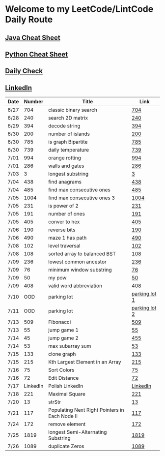 # Welcome to my LeetCode/LintCode Daily Route 

## [Java Cheat Sheet](https://github.com/simonzhang0428/leetcode/blob/main/Java_CheatSheet.pdf)
## [Python Cheat Sheet](https://github.com/simonzhang0428/leetcode/blob/main/Python_Sheet.pdf)
## [Daily Check](https://github.com/simonzhang0428/leetcode/blob/main/DailyCheck.pdf)
## [LinkedIn](https://www.linkedin.com/in/simonzhangucla/)

| Date| Number|  Title|  Link
| -----------   | -----------   | -----------| ----------- |
| 6/27| 704| classic binary search| [704](https://github.com/simonzhang0428/leetcode/blob/main/leetcode/BinarySearch704.java)
| 6/28| 240| search 2D matrix| [240](https://github.com/simonzhang0428/leetcode/blob/main/leetcode/SearchMatrix240.java)
| 6/29| 394| decode string| [394](https://github.com/simonzhang0428/leetcode/blob/main/leetcode/DecodeString394.java)
| 6/30| 200| number of islands| [200](https://github.com/simonzhang0428/leetcode/blob/main/leetcode/NumIslands200.java)
| 6/30| 785| is graph Bipartite| [785](https://github.com/simonzhang0428/leetcode/blob/main/leetcode/IsBipartite785.java)
| 6/30| 739| daily temperature| [739](https://github.com/simonzhang0428/leetcode/blob/main/leetcode/DailyTemperatures739.java)
| 7/01| 994| orange rotting| [994](https://github.com/simonzhang0428/leetcode/blob/main/leetcode/OrangeRotton994.java)
| 7/01| 286| walls and gates| [286](https://github.com/simonzhang0428/leetcode/blob/main/leetcode/WallAndGate286.java)
| 7/03| 3| longest substring| [3](https://github.com/simonzhang0428/leetcode/blob/main/leetcode/LengthOfLongestSubstring3.java)
| 7/04| 438| find anagrams| [438](https://github.com/simonzhang0428/leetcode/blob/main/leetcode/FindAnagrams438.java)
| 7/04| 485| find max consecutive ones| [485](https://github.com/simonzhang0428/leetcode/blob/main/leetcode/FindMaxConsecutiveOnes485.java)
| 7/05| 1004| find max consecutive ones 3   | [1004](https://github.com/simonzhang0428/leetcode/blob/main/leetcode/LongestOnes1004.java)
| 7/05| 231| is power of 2| [231](https://github.com/simonzhang0428/leetcode/blob/main/leetcode/IsPowerOfTwo231.java)
| 7/05| 191| number of ones| [191](https://github.com/simonzhang0428/leetcode/blob/main/leetcode/NumberOfOnes191.java)
| 7/05| 405| conver to hex| [405](https://github.com/simonzhang0428/leetcode/blob/main/leetcode/ToHex405.java)
| 7/06| 190| reverse bits| [190](https://github.com/simonzhang0428/leetcode/blob/main/leetcode/ReverseBits190.java)
| 7/06| 490| maze 1 has path| [490](https://github.com/simonzhang0428/leetcode/blob/main/leetcode/Maze490.java)
| 7/08| 102| level traversal| [102](https://github.com/simonzhang0428/leetcode/blob/main/leetcode/LevelOrder102.java)
| 7/08| 108| sorted array to balanced BST| [108](https://github.com/simonzhang0428/leetcode/blob/main/leetcode/SortedArrayToBST108.java)
| 7/09| 236| lowest common ancestor| [236](https://github.com/simonzhang0428/leetcode/blob/main/leetcode/LCA236.java)
| 7/09| 76| minimum window substring| [76](https://github.com/simonzhang0428/leetcode/blob/main/leetcode/MinimumWindowSubstring76.java)
| 7/09| 50| my pow| [50](https://github.com/simonzhang0428/leetcode/blob/main/leetcode/Pow50.java)
| 7/09| 408| valid word abbreviation| [408](https://github.com/simonzhang0428/leetcode/blob/main/leetcode/ValidWordAbbreviation408.java)
| 7/10| OOD| parking lot| [parking lot 1](https://github.com/simonzhang0428/OOD/tree/main/ParkingLot)
| 7/11| OOD| parking lot| [parking lot 2](https://github.com/simonzhang0428/OOD/blob/main/ParkingLot/ParkingLot_mixed.java)
| 7/13| 509| Fibonacci| [509](https://github.com/simonzhang0428/leetcode/blob/main/leetcode/Fibonacci509.java)
| 7/13| 55| jump game 1| [55](https://github.com/simonzhang0428/leetcode/blob/main/leetcode/JumpGame55.java)
| 7/14| 45| jump game 2| [455](https://github.com/simonzhang0428/leetcode/blob/main/leetcode/JumpGame45.java)
| 7/14| 53| max subarray sum| [53](https://github.com/simonzhang0428/leetcode/blob/main/leetcode/MaxSubArray53.java)
| 7/15| 133| clone graph| [133](https://github.com/simonzhang0428/leetcode/blob/main/leetcode/_133.java)
| 7/15| 215| Kth Largest Element in an Array| [215](https://github.com/simonzhang0428/leetcode/blob/main/leetcode/_215.java)
| 7/16| 75| Sort Colors| [75](https://github.com/simonzhang0428/leetcode/blob/main/leetcode/_75.java)
| 7/16| 72| Edit Distance| [72](https://github.com/simonzhang0428/leetcode/blob/main/leetcode/_72.java)
| 7/17| LinkedIn| Polish LinkedIn| [LinkedIn](https://www.linkedin.com/in/simonzhangucla/)
| 7/18| 221| Maximal Square| [221](https://github.com/simonzhang0428/leetcode/blob/main/leetcode/_221.java)
| 7/20| 13| strStr| [13](https://github.com/simonzhang0428/leetcode/blob/main/lintcode/_13_strStr.java)
| 7/21| 117| Populating Next Right Pointers in Each Node II| [117](https://github.com/simonzhang0428/leetcode/blob/main/leetcode/_117.py)
| 7/24| 172| remove element| [172](https://github.com/simonzhang0428/leetcode/blob/main/lintcode/_172_removeElement.py)
| 7/25| 1819| longest Semi-Alternating Substring| [1819](https://github.com/simonzhang0428/leetcode/blob/main/lintcode/_1819.py)
| 7/26| 1089| duplicate Zeros| [1089](https://github.com/simonzhang0428/leetcode/blob/main/leetcode/_1089.py)

